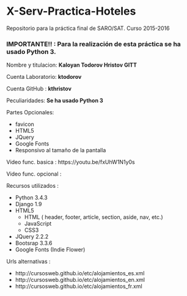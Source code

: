 # X-Serv-Practica-Hoteles
Repositorio para la práctica final de SARO/SAT. Curso 2015-2016 

<h3> <b>IMPORTANTE!! :  Para la realización de esta práctica se ha usado Python 3.</b></h3>


<p>Nombre y titulacion:		<b>Kaloyan Todorov Hristov GITT</b></p>
<p>Cuenta Laboratorio: 		<b>ktodorov</b></p>
<p>Cuenta GitHub :		<b>kthristov</b></p>
<p>Peculiaridades: 		<b>Se ha usado Python 3 </b></p>
<p>Partes Opcionales:		
				<ul>
					<li> favicon </li>
					<li> HTML5 </li>
					<li> JQuery </li>
					<li> Google Fonts </li>
					<li> Responsivo al tamaño de la pantalla </li>
				</ul>
</p>
<p>Video func. basica :		https://youtu.be/fxUhW1N1y0s</p>
<p>Video func. opcional :	</p>


<p>Recursos utilizados : </p>
<ul>
	<li>Python 3.4.3</li>
	<li>Django 1.9 </li>
	<li> HTML5 	
		<ul> 
			<li> HTML ( header, footer, article, section, aside, nav, etc.) </li>
			<li> JavaScript </li>
			<li> CSS3 </li>
		</ul>
	</li>
	<li>JQuery 2.2.2 </li>
	<li>Bootsrap 3.3.6 </li>
	<li>Google Fonts (Indie Flower)</li>
</ul>


<p>Urls alternativas :</p>
<ul>
	<li>http://cursosweb.github.io/etc/alojamientos_es.xml</li>
	<li>http://cursosweb.github.io/etc/alojamientos_en.xml</li>
	<li>http://cursosweb.github.io/etc/alojamientos_fr.xml</li>
</ul>